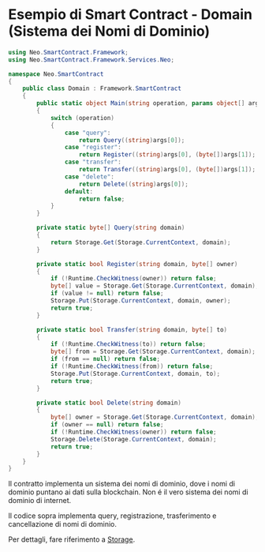 # Esempio di Smart Contract - Domain (Sistema dei Nomi di Dominio)

```c#
using Neo.SmartContract.Framework;
using Neo.SmartContract.Framework.Services.Neo;

namespace Neo.SmartContract
{
    public class Domain : Framework.SmartContract
    {
        public static object Main(string operation, params object[] args)
        {
            switch (operation)
            {
                case "query":
                    return Query((string)args[0]);
                case "register":
                    return Register((string)args[0], (byte[])args[1]);
                case "transfer":
                    return Transfer((string)args[0], (byte[])args[1]);
                case "delete":
                    return Delete((string)args[0]);
                default:
                    return false;
            }
        }

        private static byte[] Query(string domain)
        {
            return Storage.Get(Storage.CurrentContext, domain);
        }

        private static bool Register(string domain, byte[] owner)
        {
            if (!Runtime.CheckWitness(owner)) return false;
            byte[] value = Storage.Get(Storage.CurrentContext, domain);
            if (value != null) return false;
            Storage.Put(Storage.CurrentContext, domain, owner);
            return true;
        }

        private static bool Transfer(string domain, byte[] to)
        {
            if (!Runtime.CheckWitness(to)) return false;
            byte[] from = Storage.Get(Storage.CurrentContext, domain);
            if (from == null) return false;
            if (!Runtime.CheckWitness(from)) return false;
            Storage.Put(Storage.CurrentContext, domain, to);
            return true;
        }

        private static bool Delete(string domain)
        {
            byte[] owner = Storage.Get(Storage.CurrentContext, domain);
            if (owner == null) return false;
            if (!Runtime.CheckWitness(owner)) return false;
            Storage.Delete(Storage.CurrentContext, domain);
            return true;
        }
    }
}
```

Il contratto implementa un sistema dei nomi di dominio, dove i nomi di dominio puntano ai dati sulla blockchain. Non é il vero sistema dei nomi di dominio di internet.

Il codice sopra implementa query, registrazione, trasferimento e cancellazione di nomi di dominio.

Per dettagli, fare riferimento a [Storage](../fw/dotnet/neo/Storage.md).
